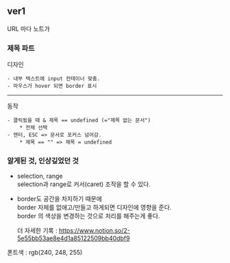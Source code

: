 ## ver1

URL 마다 노트가

### 제목 파트

디자인

    - 내부 텍스트에 input 컨테이너 맞춤.
    - 마우스가 hover 되면 border 표시

---

동작

    - 클릭됬을 때 & 제목 == undefined (="제목 없는 문서")
        * 전체 선택
    - 엔터, ESC => 문서로 포커스 넘어감.
        * 제목 == "" => 제목 = undefined

### 알게된 것, 인상깊었던 것

- selection, range
  <br>selection과 range로 커서(caret) 조작을 할 수 있다.

- border도 공간을 차지하기 때문에
  <br>border 자체를 없애고/만들고 하게되면 디자인에 영향을 준다.
  <br>border 의 색상을 변경하는 것으로 처리를 해주는게 좋다.

  더 자세한 기록 :
  <https://www.notion.so/2-5e55bb53ae8e4d1a85122509bb40dbf9>

폰트색 : rgb(240, 248, 255)
